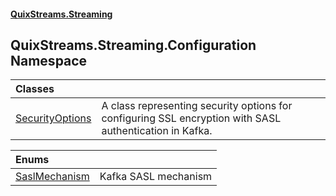 #### [QuixStreams.Streaming](index.md 'index')

## QuixStreams.Streaming.Configuration Namespace

| Classes | |
| :--- | :--- |
| [SecurityOptions](SecurityOptions.md 'QuixStreams.Streaming.Configuration.SecurityOptions') | A class representing security options for configuring SSL encryption with SASL authentication in Kafka. |

| Enums | |
| :--- | :--- |
| [SaslMechanism](SaslMechanism.md 'QuixStreams.Streaming.Configuration.SaslMechanism') | Kafka SASL mechanism |
